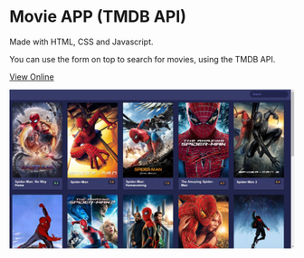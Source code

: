 # Movie APP (TMDB API)
Made with HTML, CSS and Javascript.

You can use the form on top to search for movies, using the TMDB API.

[View Online](https://thiagowfer.github.io/movie-app/)

![Print](./print-movie-app.jpg)
